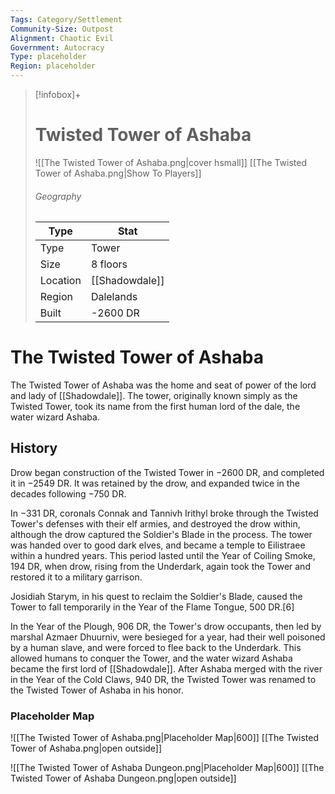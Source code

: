 ```yaml
---
Tags: Category/Settlement
Community-Size: Outpost
Alignment: Chaotic Evil
Government: Autocracy
Type: placeholder
Region: placeholder
---
```


> [!infobox]+
> # Twisted Tower of Ashaba
> ![[The Twisted Tower of Ashaba.png|cover hsmall]]
> [[The Twisted Tower of Ashaba.png|Show To Players]]
> ###### Geography
> Type |  Stat |
> ---|---|
> Type | Tower |
> Size | 8 floors |
> Location | [[Shadowdale]] |
> Region | Dalelands |
> Built | -2600 DR |

# The Twisted Tower of Ashaba
The Twisted Tower of Ashaba was the home and seat of power of the lord and lady of [[Shadowdale]]. The tower, originally known simply as the Twisted Tower, took its name from the first human lord of the dale, the water wizard Ashaba.

## History
Drow began construction of the Twisted Tower in −2600 DR, and completed it in −2549 DR. It was retained by the drow, and expanded twice in the decades following −750 DR.

In −331 DR, coronals Connak and Tannivh Irithyl broke through the Twisted Tower's defenses with their elf armies, and destroyed the drow within, although the drow captured the Soldier's Blade in the process. The tower was handed over to good dark elves, and became a temple to Eilistraee within a hundred years. This period lasted until the Year of Coiling Smoke, 194 DR, when drow, rising from the Underdark, again took the Tower and restored it to a military garrison.

Josidiah Starym, in his quest to reclaim the Soldier's Blade, caused the Tower to fall temporarily in the Year of the Flame Tongue, 500 DR.[6]

In the Year of the Plough, 906 DR, the Tower's drow occupants, then led by marshal Azmaer Dhuurniv, were besieged for a year, had their well poisoned by a human slave, and were forced to flee back to the Underdark. This allowed humans to conquer the Tower, and the water wizard Ashaba became the first lord of [[Shadowdale]]. After Ashaba merged with the river in the Year of the Cold Claws, 940 DR, the Twisted Tower was renamed to the Twisted Tower of Ashaba in his honor.

### Placeholder Map
![[The Twisted Tower of Ashaba.png|Placeholder Map|600]]
[[The Twisted Tower of Ashaba.png|open outside]]

![[The Twisted Tower of Ashaba Dungeon.png|Placeholder Map|600]]
[[The Twisted Tower of Ashaba Dungeon.png|open outside]]
